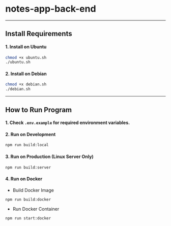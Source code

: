 # notes-app-back-end

---

## Install Requirements

#### 1. Install on Ubuntu

```bash
chmod +x ubuntu.sh
./ubuntu.sh
```

#### 2. Install on Debian

```bash
chmod +x debian.sh
./debian.sh
```

---

## How to Run Program

#### 1. Check `.env.example` for required environment variables.

#### 2. Run on Development

```bash
npm run build:local
```

#### 3. Run on Production (Linux Server Only)

```bash
npm run build:server
```

#### 4. Run on Docker

-   Build Docker Image

```bash
npm run build:docker
```

-   Run Docker Container

```bash
npm run start:docker
```
